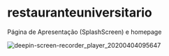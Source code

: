 # restauranteuniversitario

Página de Apresentação (SplashScreen) e homepage

![deepin-screen-recorder_player_20200404095647](https://user-images.githubusercontent.com/63119956/78451315-45995680-765b-11ea-8843-eda066643541.gif)
